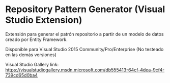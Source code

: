 # Repository Pattern Generator (Visual Studio Extension)
Extensión para generar el patrón repositorio a partir de un modelo de datos creado por Entity Framework.

Disponible para Visual Studio 2015 Community/Pro/Enterprise (No testeado en las demás versiones)

Visual Studio Gallery link: https://visualstudiogallery.msdn.microsoft.com/db555413-64cf-4dea-9cf4-739cd65d0ba4
